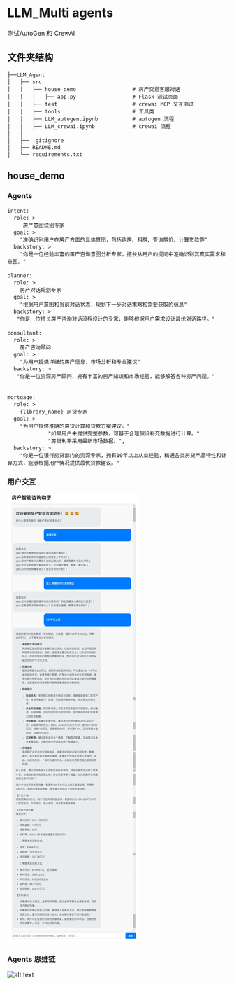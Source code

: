 # LLM_Multi agents
测试AutoGen 和 CrewAI


## 文件夹结构

    ├──LLM_Agent
    │   ├── src
    │   │   ├── house_demo                  # 房产交易客服对话    
    │   │   │   ├── app.py                  # Flask 测试页面                
    │   │   ├── test                        # crewai MCP 交互测试
    │   │   ├── tools                       # 工具类
    │   │   ├── LLM_autogen.ipynb           # autogen 流程
    │   │   ├── LLM_crewai.ipynb            # crewai 流程
    │   │ 
    │   ├── .gitignore
    │   ├── README.md
    │   └── requirements.txt

## house_demo
### Agents
```
intent:
  role: >
     房产意图识别专家
  goal: >
    "准确识别用户在房产方面的具体意图，包括购房、租房、查询房价、计算贷款等"
  backstory: >
    "你是一位经验丰富的房产咨询意图分析专家，擅长从用户的提问中准确识别其真实需求和意图。"

planner:
  role: >
    房产对话规划专家
  goal: >
    "根据用户意图和当前对话状态，规划下一步对话策略和需要获取的信息"
  backstory: >
   "你是一位擅长房产咨询对话流程设计的专家，能够根据用户需求设计最优对话路径。"

consultant:
  role: >
    房产咨询顾问
  goal: >
    "为用户提供详细的房产信息、市场分析和专业建议"
  backstory: >
   "你是一位资深房产顾问，拥有丰富的房产知识和市场经验，能够解答各种房产问题。"


mortgage:
  role: >
    {library_name} 房贷专家
  goal: >
    "为用户提供准确的房贷计算和贷款方案建议。"
             "如果用户未提供完整参数，可基于合理假设补充数据进行计算。"
             "房贷利率采用最新市场数据。",
  backstory: >
    "你是一位银行房贷部门的资深专家，拥有10年以上从业经验，精通各类房贷产品特性和计算方式，能够根据用户情况提供最优贷款建议。"
```
### 用户交互
![alt text](src/house_demo/img/user.jpg)
### Agents 思维链
![alt text](src/house_demo/img/agents.jpg)